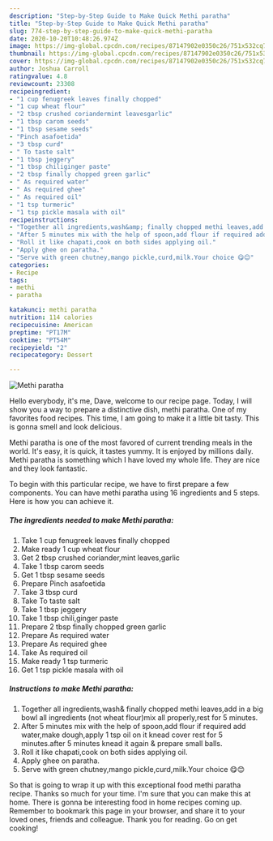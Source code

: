 ```yaml
---
description: "Step-by-Step Guide to Make Quick Methi paratha"
title: "Step-by-Step Guide to Make Quick Methi paratha"
slug: 774-step-by-step-guide-to-make-quick-methi-paratha
date: 2020-10-20T10:48:26.974Z
image: https://img-global.cpcdn.com/recipes/87147902e0350c26/751x532cq70/methi-paratha-recipe-main-photo.jpg
thumbnail: https://img-global.cpcdn.com/recipes/87147902e0350c26/751x532cq70/methi-paratha-recipe-main-photo.jpg
cover: https://img-global.cpcdn.com/recipes/87147902e0350c26/751x532cq70/methi-paratha-recipe-main-photo.jpg
author: Joshua Carroll
ratingvalue: 4.8
reviewcount: 23308
recipeingredient:
- "1 cup fenugreek leaves finally chopped"
- "1 cup wheat flour"
- "2 tbsp crushed coriandermint leavesgarlic"
- "1 tbsp carom seeds"
- "1 tbsp sesame seeds"
- "Pinch asafoetida"
- "3 tbsp curd"
- " To taste salt"
- "1 tbsp jeggery"
- "1 tbsp chiliginger paste"
- "2 tbsp finally chopped green garlic"
- " As required water"
- " As required ghee"
- " As required oil"
- "1 tsp turmeric"
- "1 tsp pickle masala with oil"
recipeinstructions:
- "Together all ingredients,wash&amp; finally chopped methi leaves,add in a big bowl all ingredients (not wheat flour)mix all properly,rest for 5 minutes."
- "After 5 minutes mix with the help of spoon,add flour if required add water,make dough,apply 1 tsp oil on it knead cover rest for 5 minutes.after 5 minutes knead it again &amp; prepare small balls."
- "Roll it like chapati,cook on both sides applying oil."
- "Apply ghee on paratha."
- "Serve with green chutney,mango pickle,curd,milk.Your choice 😋😊"
categories:
- Recipe
tags:
- methi
- paratha

katakunci: methi paratha 
nutrition: 114 calories
recipecuisine: American
preptime: "PT17M"
cooktime: "PT54M"
recipeyield: "2"
recipecategory: Dessert

---
```



![Methi paratha](https://img-global.cpcdn.com/recipes/87147902e0350c26/751x532cq70/methi-paratha-recipe-main-photo.jpg)

Hello everybody, it's me, Dave, welcome to our recipe page. Today, I will show you a way to prepare a distinctive dish, methi paratha. One of my favorites food recipes. This time, I am going to make it a little bit tasty. This is gonna smell and look delicious.



Methi paratha is one of the most favored of current trending meals in the world. It's easy, it is quick, it tastes yummy. It is enjoyed by millions daily. Methi paratha is something which I have loved my whole life. They are nice and they look fantastic.


To begin with this particular recipe, we have to first prepare a few components. You can have methi paratha using 16 ingredients and 5 steps. Here is how you can achieve it.

<!--inarticleads1-->

##### The ingredients needed to make Methi paratha:

1. Take 1 cup fenugreek leaves finally chopped
1. Make ready 1 cup wheat flour
1. Get 2 tbsp crushed coriander,mint leaves,garlic
1. Take 1 tbsp carom seeds
1. Get 1 tbsp sesame seeds
1. Prepare Pinch asafoetida
1. Take 3 tbsp curd
1. Take  To taste salt
1. Take 1 tbsp jeggery
1. Take 1 tbsp chili,ginger paste
1. Prepare 2 tbsp finally chopped green garlic
1. Prepare  As required water
1. Prepare  As required ghee
1. Take  As required oil
1. Make ready 1 tsp turmeric
1. Get 1 tsp pickle masala with oil




<!--inarticleads2-->

##### Instructions to make Methi paratha:

1. Together all ingredients,wash&amp; finally chopped methi leaves,add in a big bowl all ingredients (not wheat flour)mix all properly,rest for 5 minutes.
1. After 5 minutes mix with the help of spoon,add flour if required add water,make dough,apply 1 tsp oil on it knead cover rest for 5 minutes.after 5 minutes knead it again &amp; prepare small balls.
1. Roll it like chapati,cook on both sides applying oil.
1. Apply ghee on paratha.
1. Serve with green chutney,mango pickle,curd,milk.Your choice 😋😊




So that is going to wrap it up with this exceptional food methi paratha recipe. Thanks so much for your time. I'm sure that you can make this at home. There is gonna be interesting food in home recipes coming up. Remember to bookmark this page in your browser, and share it to your loved ones, friends and colleague. Thank you for reading. Go on get cooking!
